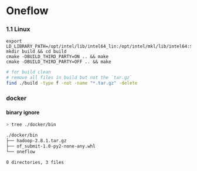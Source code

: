 # Oneflow

### 1.1 Linux 

```
export LD_LIBRARY_PATH=/opt/intel/lib/intel64_lin:/opt/intel/mkl/lib/intel64:$LD_LIBRARY_PATH
mkdir build && cd build
cmake -DBUILD_THIRD_PARTY=ON .. && make
cmake -DBUILD_THIRD_PARTY=OFF .. && make
```

```bash
# for build clean
# remove all files in build but not the `tar.gz`
find ./build -type f -not -name "*.tar.gz" -delete
```

### docker

#### binary ignore

```bash
> tree ./docker/bin

./docker/bin
├── hadoop-2.8.1.tar.gz
├── of_submit-1.0-py2-none-any.whl
└── oneflow

0 directories, 3 files
```


